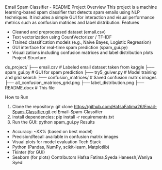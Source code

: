Email Spam Classifier - README
Project Overview
This project is a machine learning-based spam classifier that detects spam emails using NLP techniques. It includes a simple GUI for interaction and visual performance metrics such as confusion matrices and label distribution.
Features
- Cleaned and preprocessed dataset (email.csv)
- Text vectorization using CountVectorizer / TF-IDF
- Trained classification models (e.g., Naive Bayes, Logistic Regression)
- GUI interface for real-time spam prediction (spam_gui.py)
- Visualizations including confusion matrices and label distribution plots
Project Structure

ds_project/
├── email.csv                      # Labeled email dataset taken from kaggle
├── spam_gui.py                    # GUI for spam prediction
├── try5_guiver.py                 # Model training and grid search
├── confusion_matrices/           # Saved confusion matrix images
├── all_confusion_matrices_grid.png
├── label_distribution.png
├── README.docx                    # This file

How to Run
1. Clone the repository:
   git clone https://github.com/HafsaFatima26/Email-Spam-Classifier.git
   cd Email-Spam-Classifier
2. Install dependencies:
   pip install -r requirements.txt
3. Run the GUI:
   python spam_gui.py
Results
- Accuracy: ~XX% (based on best model)
- Precision/Recall available in confusion matrix images
- Visual plots for model evaluation
Tech Stack
- Python (Pandas, NumPy, scikit-learn, Matplotlib)
- Tkinter (for GUI)
- Seaborn (for plots)
Contributors
Hafsa Fatima,Syeda Haneesh,Waniya Syed
